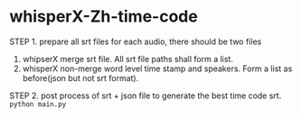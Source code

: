 # whisperX-Zh-time-code
STEP 1. prepare all srt files
for each audio, there should be two files
1. whipserX merge srt file. All srt file paths shall form a list.
2. whisperX non-merge word level time stamp and speakers. Form a list as before(json but not srt format).

STEP 2. post process of srt + json file to generate the best time code srt.
```python main.py```
